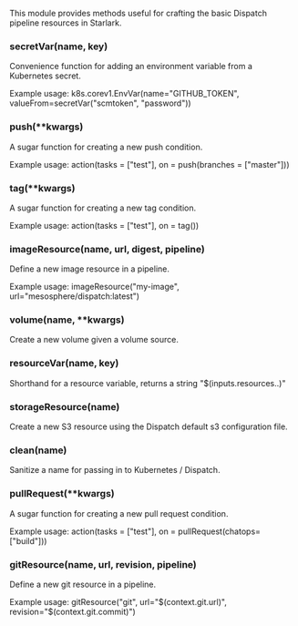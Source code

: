 
This module provides methods useful for crafting the basic Dispatch pipeline resources in Starlark.

### secretVar(name, key)


Convenience function for adding an environment variable from a Kubernetes secret.

Example usage: k8s.corev1.EnvVar(name="GITHUB_TOKEN", valueFrom=secretVar("scmtoken", "password"))


### push(**kwargs)


A sugar function for creating a new push condition.

Example usage: action(tasks = ["test"], on = push(branches = ["master"]))


### tag(**kwargs)


A sugar function for creating a new tag condition.

Example usage: action(tasks = ["test"], on = tag())


### imageResource(name, url, digest, pipeline)


Define a new image resource in a pipeline.

Example usage: imageResource("my-image", url="mesosphere/dispatch:latest")


### volume(name, **kwargs)


Create a new volume given a volume source.


### resourceVar(name, key)


Shorthand for a resource variable, returns a string "$(inputs.resources.<name>.<key>)"


### storageResource(name)


Create a new S3 resource using the Dispatch default s3 configuration file.


### clean(name)


Sanitize a name for passing in to Kubernetes / Dispatch.


### pullRequest(**kwargs)


A sugar function for creating a new pull request condition.

Example usage: action(tasks = ["test"], on = pullRequest(chatops=["build"]))


### gitResource(name, url, revision, pipeline)


Define a new git resource in a pipeline.

Example usage: gitResource("git", url="$(context.git.url)", revision="$(context.git.commit)")



